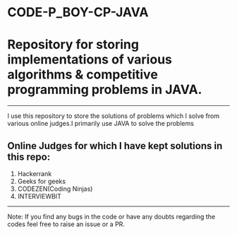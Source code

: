 # CODE-P_BOY-CP-JAVA
# Repository for storing implementations of various algorithms &amp; competitive programming problems in JAVA.
*************************************************************************************************************
I use this repository to store the solutions of problems which I solve from various online judges.I primarily use JAVA to solve the problems

## Online Judges for which I have kept solutions in this repo:
 1. Hackerrank
 2. Geeks for geeks
 3. CODEZEN(Coding Ninjas)
 4. INTERVIEWBIT
 *********************************************************************************************************************
Note: If you find any bugs in the code or have any doubts regarding the codes feel free to raise an issue or a PR.
